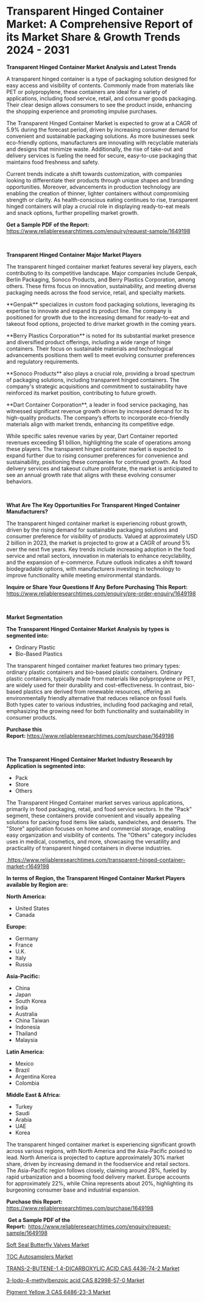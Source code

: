 <p><h1>Transparent Hinged Container Market: A Comprehensive Report of its Market Share & Growth Trends 2024 - 2031</h1></p><p><strong>Transparent Hinged Container Market Analysis and Latest Trends</strong></p>
<p><p>A transparent hinged container is a type of packaging solution designed for easy access and visibility of contents. Commonly made from materials like PET or polypropylene, these containers are ideal for a variety of applications, including food service, retail, and consumer goods packaging. Their clear design allows consumers to see the product inside, enhancing the shopping experience and promoting impulse purchases.</p><p>The Transparent Hinged Container Market is expected to grow at a CAGR of 5.9% during the forecast period, driven by increasing consumer demand for convenient and sustainable packaging solutions. As more businesses seek eco-friendly options, manufacturers are innovating with recyclable materials and designs that minimize waste. Additionally, the rise of take-out and delivery services is fueling the need for secure, easy-to-use packaging that maintains food freshness and safety.</p><p>Current trends indicate a shift towards customization, with companies looking to differentiate their products through unique shapes and branding opportunities. Moreover, advancements in production technology are enabling the creation of thinner, lighter containers without compromising strength or clarity. As health-conscious eating continues to rise, transparent hinged containers will play a crucial role in displaying ready-to-eat meals and snack options, further propelling market growth.</p></p>
<p><strong>Get a Sample PDF of the Report:&nbsp;</strong> <a href="https://www.reliableresearchtimes.com/enquiry/request-sample/1649198?utm_campaign=1612&utm_medium=2&utm_source=Github&utm_content=ia&utm_term=15102024&utm_id=transparent-hinged-container">https://www.reliableresearchtimes.com/enquiry/request-sample/1649198</a></p>
<p>&nbsp;</p>
<p><strong>Transparent Hinged Container Major Market Players</strong></p>
<p><p>The transparent hinged container market features several key players, each contributing to its competitive landscape. Major companies include Genpak, Berlin Packaging, Sonoco Products, and Berry Plastics Corporation, among others. These firms focus on innovation, sustainability, and meeting diverse packaging needs across the food service, retail, and specialty markets.</p><p>**Genpak** specializes in custom food packaging solutions, leveraging its expertise to innovate and expand its product line. The company is positioned for growth due to the increasing demand for ready-to-eat and takeout food options, projected to drive market growth in the coming years.</p><p>**Berry Plastics Corporation** is noted for its substantial market presence and diversified product offerings, including a wide range of hinge containers. Their focus on sustainable materials and technological advancements positions them well to meet evolving consumer preferences and regulatory requirements.</p><p>**Sonoco Products** also plays a crucial role, providing a broad spectrum of packaging solutions, including transparent hinged containers. The company's strategic acquisitions and commitment to sustainability have reinforced its market position, contributing to future growth.</p><p>**Dart Container Corporation**, a leader in food service packaging, has witnessed significant revenue growth driven by increased demand for its high-quality products. The company’s efforts to incorporate eco-friendly materials align with market trends, enhancing its competitive edge.</p><p>While specific sales revenue varies by year, Dart Container reported revenues exceeding $1 billion, highlighting the scale of operations among these players. The transparent hinged container market is expected to expand further due to rising consumer preferences for convenience and sustainability, positioning these companies for continued growth. As food delivery services and takeout culture proliferate, the market is anticipated to see an annual growth rate that aligns with these evolving consumer behaviors.</p></p>
<p>&nbsp;</p>
<p><strong>What Are The Key Opportunities For Transparent Hinged Container Manufacturers?</strong></p>
<p><p>The transparent hinged container market is experiencing robust growth, driven by the rising demand for sustainable packaging solutions and consumer preference for visibility of products. Valued at approximately USD 2 billion in 2023, the market is projected to grow at a CAGR of around 5% over the next five years. Key trends include increasing adoption in the food service and retail sectors, innovation in materials to enhance recyclability, and the expansion of e-commerce. Future outlook indicates a shift toward biodegradable options, with manufacturers investing in technology to improve functionality while meeting environmental standards.</p></p>
<p><strong>Inquire or Share Your Questions If Any Before Purchasing This Report:</strong> <a href="https://www.reliableresearchtimes.com/enquiry/pre-order-enquiry/1649198?utm_campaign=1612&utm_medium=2&utm_source=Github&utm_content=ia&utm_term=15102024&utm_id=transparent-hinged-container">https://www.reliableresearchtimes.com/enquiry/pre-order-enquiry/1649198</a></p>
<p>&nbsp;</p>
<p><strong>Market Segmentation</strong></p>
<p><strong>The Transparent Hinged Container Market Analysis by types is segmented into:</strong></p>
<p><ul><li>Ordinary Plastic</li><li>Bio-Based Plastics</li></ul></p>
<p><p>The transparent hinged container market features two primary types: ordinary plastic containers and bio-based plastic containers. Ordinary plastic containers, typically made from materials like polypropylene or PET, are widely used for their durability and cost-effectiveness. In contrast, bio-based plastics are derived from renewable resources, offering an environmentally friendly alternative that reduces reliance on fossil fuels. Both types cater to various industries, including food packaging and retail, emphasizing the growing need for both functionality and sustainability in consumer products.</p></p>
<p><strong>Purchase this Report:&nbsp;</strong><a href="https://www.reliableresearchtimes.com/purchase/1649198?utm_campaign=1612&utm_medium=2&utm_source=Github&utm_content=ia&utm_term=15102024&utm_id=transparent-hinged-container">https://www.reliableresearchtimes.com/purchase/1649198</a></p>
<p>&nbsp;</p>
<p><strong>The Transparent Hinged Container Market Industry Research by Application is segmented into:</strong></p>
<p><ul><li>Pack</li><li>Store</li><li>Others</li></ul></p>
<p><p>The Transparent Hinged Container market serves various applications, primarily in food packaging, retail, and food service sectors. In the "Pack" segment, these containers provide convenient and visually appealing solutions for packing food items like salads, sandwiches, and desserts. The "Store" application focuses on home and commercial storage, enabling easy organization and visibility of contents. The "Others" category includes uses in medical, cosmetics, and more, showcasing the versatility and practicality of transparent hinged containers in diverse industries.</p></p>
<p><a href="https://www.reliableresearchtimes.com/transparent-hinged-container-market-r1649198?utm_campaign=1612&utm_medium=2&utm_source=Github&utm_content=ia&utm_term=15102024&utm_id=transparent-hinged-container">&nbsp;https://www.reliableresearchtimes.com/transparent-hinged-container-market-r1649198</a></p>
<p><strong>In terms of Region, the Transparent Hinged Container Market Players available by Region are:</strong></p>
<p>
    <p> <strong> North America: </strong>
        <ul>
            <li>United States</li>
            <li>Canada</li>
        </ul>
        </p> 
    <p> <strong> Europe: </strong>
        <ul>
            <li>Germany</li>
            <li>France</li>
            <li>U.K.</li>
            <li>Italy</li>
            <li>Russia</li>
        </ul>
        </p> 
    <p> <strong> Asia-Pacific: </strong>
        <ul>
            <li>China</li>
            <li>Japan</li>
            <li>South Korea</li>
            <li>India</li>
            <li>Australia</li>
            <li>China Taiwan</li>
            <li>Indonesia</li>
            <li>Thailand</li>
            <li>Malaysia</li>
        </ul>
        </p> 
    <p> <strong> Latin America: </strong>
        <ul>
            <li>Mexico</li>
            <li>Brazil</li>
            <li>Argentina Korea</li>
            <li>Colombia</li>
        </ul>
        </p> 
    <p> <strong> Middle East & Africa: </strong>
        <ul>
            <li>Turkey</li>
            <li>Saudi</li>
            <li>Arabia</li>
            <li>UAE</li>
            <li>Korea</li>
        </ul>
    </p>
    </p>
<p><p>The transparent hinged container market is experiencing significant growth across various regions, with North America and the Asia-Pacific poised to lead. North America is projected to capture approximately 30% market share, driven by increasing demand in the foodservice and retail sectors. The Asia-Pacific region follows closely, claiming around 28%, fueled by rapid urbanization and a booming food delivery market. Europe accounts for approximately 22%, while China represents about 20%, highlighting its burgeoning consumer base and industrial expansion.</p></p>
<p><strong>Purchase this Report: </strong><a href="https://www.reliableresearchtimes.com/purchase/1649198?utm_campaign=1612&utm_medium=2&utm_source=Github&utm_content=ia&utm_term=15102024&utm_id=transparent-hinged-container">https://www.reliableresearchtimes.com/purchase/1649198</a></p>
<p>&nbsp;<strong>Get a Sample PDF of the Report:&nbsp;&nbsp;</strong><a href="https://www.reliableresearchtimes.com/enquiry/request-sample/1649198?utm_campaign=1612&utm_medium=2&utm_source=Github&utm_content=ia&utm_term=15102024&utm_id=transparent-hinged-container">https://www.reliableresearchtimes.com/enquiry/request-sample/1649198</a></p>
<p><strong></strong></p>
<p><p><a href="https://www.linkedin.com/pulse/global-soft-seal-butterfly-valves-industry-analysis-report-mgv7e?utm_campaign=1612&utm_medium=2&utm_source=Github&utm_content=ia&utm_term=15102024&utm_id=transparent-hinged-container">Soft Seal Butterfly Valves Market</a></p><p><a href="https://github.com/NarcisoFerry/Market-Research-Report-List-1/blob/main/toc-autosamplers-market.md?utm_campaign=1612&utm_medium=2&utm_source=Github&utm_content=ia&utm_term=15102024&utm_id=transparent-hinged-container">TOC Autosamplers Market</a></p><p><a href="https://www.linkedin.com/pulse/trans-2-butene-14-dicarboxylic-acid-cas-4436-74-2-market-h5v9e?utm_campaign=1612&utm_medium=2&utm_source=Github&utm_content=ia&utm_term=15102024&utm_id=transparent-hinged-container">TRANS-2-BUTENE-1,4-DICARBOXYLIC ACID CAS 4436-74-2 Market</a></p><p><a href="https://www.linkedin.com/pulse/booming-3-iodo-4-methylbenzoic-acid-cas-82998-57-0-market-ncibe?utm_campaign=1612&utm_medium=2&utm_source=Github&utm_content=ia&utm_term=15102024&utm_id=transparent-hinged-container">3-Iodo-4-methylbenzoic acid CAS 82998-57-0 Market</a></p><p><a href="https://www.linkedin.com/pulse/pigment-yellow-3-cas-6486-23-3-market-trends-insights-type-application-kaihe?utm_campaign=1612&utm_medium=2&utm_source=Github&utm_content=ia&utm_term=15102024&utm_id=transparent-hinged-container">Pigment Yellow 3 CAS 6486-23-3 Market</a></p></p>